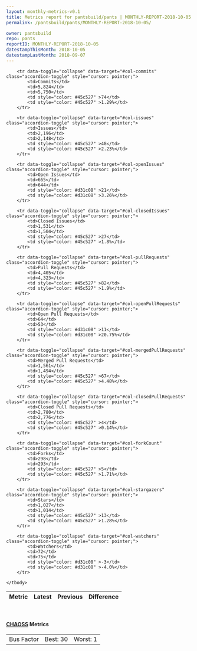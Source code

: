 ```yaml
---
layout: monthly-metrics-v0.1
title: Metrics report for pantsbuild/pants | MONTHLY-REPORT-2018-10-05 | 2018-10-05
permalink: /pantsbuild/pants/MONTHLY-REPORT-2018-10-05/

owner: pantsbuild
repo: pants
reportID: MONTHLY-REPORT-2018-10-05
datestampThisMonth: 2018-10-05
datestampLastMonth: 2018-09-07
---
```



<table class="table table-condensed" style="border-collapse:collapse;">
    <thead>
    <tr>
        <th>Metric</th>
        <th>Latest</th>
        <th>Previous</th>
        <th colspan="2" style="text-align: center;">Difference</th>
    </tr>
    </thead>
    <tbody>

        <tr data-toggle="collapse" data-target="#col-commits" class="accordion-toggle" style="cursor: pointer;">
            <td>Commits</td>
            <td>5,824</td>
            <td>5,750</td>
            <td style="color: #45c527" >74</td>
            <td style="color: #45c527" >1.29%</td>
        </tr>
        
        <tr data-toggle="collapse" data-target="#col-issues" class="accordion-toggle" style="cursor: pointer;">
            <td>Issues</td>
            <td>2,196</td>
            <td>2,148</td>
            <td style="color: #45c527" >48</td>
            <td style="color: #45c527" >2.23%</td>
        </tr>
        
        <tr data-toggle="collapse" data-target="#col-openIssues" class="accordion-toggle" style="cursor: pointer;">
            <td>Open Issues</td>
            <td>665</td>
            <td>644</td>
            <td style="color: #d31c08" >21</td>
            <td style="color: #d31c08" >3.26%</td>
        </tr>
        
        <tr data-toggle="collapse" data-target="#col-closedIssues" class="accordion-toggle" style="cursor: pointer;">
            <td>Closed Issues</td>
            <td>1,531</td>
            <td>1,504</td>
            <td style="color: #45c527" >27</td>
            <td style="color: #45c527" >1.8%</td>
        </tr>
        
        <tr data-toggle="collapse" data-target="#col-pullRequests" class="accordion-toggle" style="cursor: pointer;">
            <td>Pull Requests</td>
            <td>4,405</td>
            <td>4,323</td>
            <td style="color: #45c527" >82</td>
            <td style="color: #45c527" >1.9%</td>
        </tr>
        
        <tr data-toggle="collapse" data-target="#col-openPullRequests" class="accordion-toggle" style="cursor: pointer;">
            <td>Open Pull Requests</td>
            <td>64</td>
            <td>53</td>
            <td style="color: #d31c08" >11</td>
            <td style="color: #d31c08" >20.75%</td>
        </tr>
        
        <tr data-toggle="collapse" data-target="#col-mergedPullRequests" class="accordion-toggle" style="cursor: pointer;">
            <td>Merged Pull Requests</td>
            <td>1,561</td>
            <td>1,494</td>
            <td style="color: #45c527" >67</td>
            <td style="color: #45c527" >4.48%</td>
        </tr>
        
        <tr data-toggle="collapse" data-target="#col-closedPullRequests" class="accordion-toggle" style="cursor: pointer;">
            <td>Closed Pull Requests</td>
            <td>2,780</td>
            <td>2,776</td>
            <td style="color: #45c527" >4</td>
            <td style="color: #45c527" >0.14%</td>
        </tr>
        
        <tr data-toggle="collapse" data-target="#col-forkCount" class="accordion-toggle" style="cursor: pointer;">
            <td>Forks</td>
            <td>298</td>
            <td>293</td>
            <td style="color: #45c527" >5</td>
            <td style="color: #45c527" >1.71%</td>
        </tr>
        
        <tr data-toggle="collapse" data-target="#col-stargazers" class="accordion-toggle" style="cursor: pointer;">
            <td>Stars</td>
            <td>1,027</td>
            <td>1,014</td>
            <td style="color: #45c527" >13</td>
            <td style="color: #45c527" >1.28%</td>
        </tr>
        
        <tr data-toggle="collapse" data-target="#col-watchers" class="accordion-toggle" style="cursor: pointer;">
            <td>Watchers</td>
            <td>72</td>
            <td>75</td>
            <td style="color: #d31c08" >-3</td>
            <td style="color: #d31c08" >-4.0%</td>
        </tr>
        
    </tbody>
</table>
<br>
<h4><a target="_blank" href="https://chaoss.community/">CHAOSS</a> Metrics</h4>

<table class="table table-condensed" style="border-collapse:collapse;">
    <tbody>
        <td>Bus Factor</td>
        <td>Best: 30</td>
        <td>Worst: 1</td>
    </tbody>
</table>
